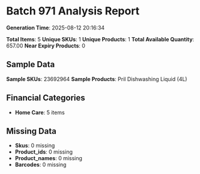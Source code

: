 # Batch 971 Analysis Report

**Generation Time**: 2025-08-12 20:16:34

**Total Items**: 5
**Unique SKUs**: 1
**Unique Products**: 1
**Total Available Quantity**: 657.00
**Near Expiry Products**: 0

## Sample Data
**Sample SKUs**: 23692964
**Sample Products**: Pril Dishwashing Liquid (4L)

## Financial Categories
- **Home Care**: 5 items

## Missing Data
- **Skus**: 0 missing
- **Product_ids**: 0 missing
- **Product_names**: 0 missing
- **Barcodes**: 0 missing
